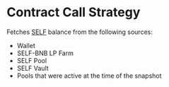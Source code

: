 # Contract Call Strategy

Fetches [SELF](https://bscscan.com/address/0x7a364484303b38bce7b0ab60a20da8f2f4370129) balance from the following sources:

- Wallet
- SELF-BNB LP Farm
- SELF Pool
- SELF Vault
- Pools that were active at the time of the snapshot
